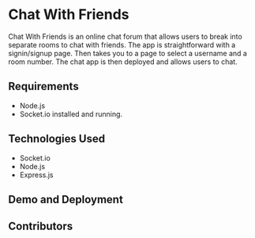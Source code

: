 # Chat With Friends
Chat With Friends is an online chat forum that allows users to break into separate rooms to chat with friends.
The app is straightforward with a signin/signup page. Then takes you to a page to select a username and a room number. 
The chat app is then deployed and allows users to chat.

## Requirements 
- Node.js
- Socket.io installed and running.

## Technologies Used
- Socket.io
- Node.js
- Express.js

## Demo and Deployment


## Contributors
